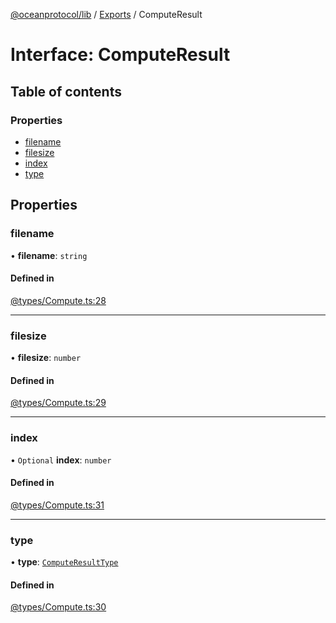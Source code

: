 [@oceanprotocol/lib](../README.md) / [Exports](../modules.md) / ComputeResult

# Interface: ComputeResult

## Table of contents

### Properties

- [filename](ComputeResult.md#filename)
- [filesize](ComputeResult.md#filesize)
- [index](ComputeResult.md#index)
- [type](ComputeResult.md#type)

## Properties

### filename

• **filename**: `string`

#### Defined in

[@types/Compute.ts:28](https://github.com/oceanprotocol/ocean.js/blob/fbcd13ac/src/@types/Compute.ts#L28)

___

### filesize

• **filesize**: `number`

#### Defined in

[@types/Compute.ts:29](https://github.com/oceanprotocol/ocean.js/blob/fbcd13ac/src/@types/Compute.ts#L29)

___

### index

• `Optional` **index**: `number`

#### Defined in

[@types/Compute.ts:31](https://github.com/oceanprotocol/ocean.js/blob/fbcd13ac/src/@types/Compute.ts#L31)

___

### type

• **type**: [`ComputeResultType`](../modules.md#computeresulttype)

#### Defined in

[@types/Compute.ts:30](https://github.com/oceanprotocol/ocean.js/blob/fbcd13ac/src/@types/Compute.ts#L30)
